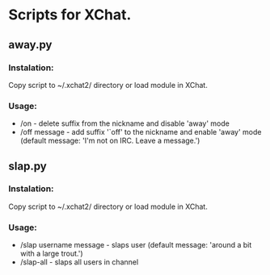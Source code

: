 # Scripts for XChat.

## away.py

### Instalation:
Copy script to ~/.xchat2/ directory or load module in XChat.

### Usage:
* /on - delete suffix from the nickname and disable 'away' mode
* /off message - add suffix '`off' to the nickname and enable 'away' mode (default message: 'I'm not on IRC. Leave a message.')

## slap.py

### Instalation:
Copy script to ~/.xchat2/ directory or load module in XChat.

### Usage:
* /slap username message - slaps user (default message: 'around a bit with a large trout.')
* /slap-all - slaps all users in channel
